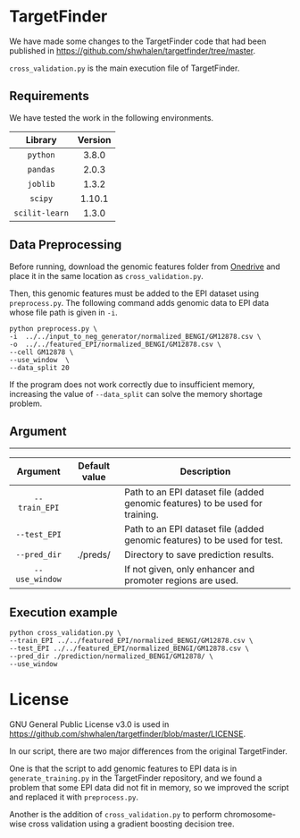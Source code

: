 # TargetFinder

We have made some changes to the TargetFinder code that had been published in https://github.com/shwhalen/targetfinder/tree/master.


`cross_validation.py` is the main execution file of TargetFinder. 

## Requirements
We have tested the work in the following environments.

| Library | Version |
| :---: | :---: |
|```python```|3.8.0|
|```pandas```|2.0.3|
|```joblib```|1.3.2|
|```scipy```|1.10.1|
|```scilit-learn```|1.3.0|


## Data Preprocessing


Before running,
download the genomic features folder from [Onedrive](https://qu365-my.sharepoint.com/:f:/g/personal/maruyama_osamu_158_m_kyushu-u_ac_jp/Eq4u59Q5ruhDq9IhyvhuyywB2Nb_6ud5WhD6bPcmvj8mbQ?e=aiMEND) and place it in the same location as `cross_validation.py`.


Then, this genomic features must be added to the EPI dataset using `preprocess.py`.
The following command adds genomic data to EPI data whose file path is given in `-i`.

```
python preprocess.py \
-i  ../../input_to_neg_generator/normalized_BENGI/GM12878.csv \
-o  ../../featured_EPI/normalized_BENGI/GM12878.csv \
--cell GM12878 \
--use_window  \
--data_split 20
```

If the program does not work correctly due to insufficient memory,
increasing the value of ```--data_split``` can solve the memory shortage problem.




## Argument
---

| Argument | Default value | Description |
| :---: | :---: | ---- |
| ```--train_EPI``` ||Path to an EPI dataset file (added genomic features) to be used for training.|
| ```--test_EPI``` ||Path to an EPI dataset file (added genomic features) to be used for test.|
| ```--pred_dir``` |./preds/|Directory to save prediction results.|
| ```--use_window``` ||If not given, only enhancer and promoter regions are used.|



## Execution example

```
python cross_validation.py \
--train_EPI ../../featured_EPI/normalized_BENGI/GM12878.csv \
--test_EPI ../../featured_EPI/normalized_BENGI/GM12878.csv \
--pred_dir ./prediction/normalized_BENGI/GM12878/ \
--use_window
```

# License

GNU General Public License v3.0 is used in https://github.com/shwhalen/targetfinder/blob/master/LICENSE.

In our script,
there are two major differences from the original TargetFinder.

One is that the script to add genomic features to EPI data is in ```generate_training.py``` in the TargetFinder repository, and we found a problem that some EPI data did not fit in memory, so we improved the script and replaced it with ```preprocess.py```.

Another is the addition of ```cross_validation.py``` to perform chromosome-wise cross validation using a gradient boosting decision tree.


